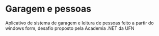 # Garagem e pessoas
Aplicativo de sistema de garagem e leitura de pessoas feito a partir do windows form, desafio proposto pela Academia .NET da UFN
